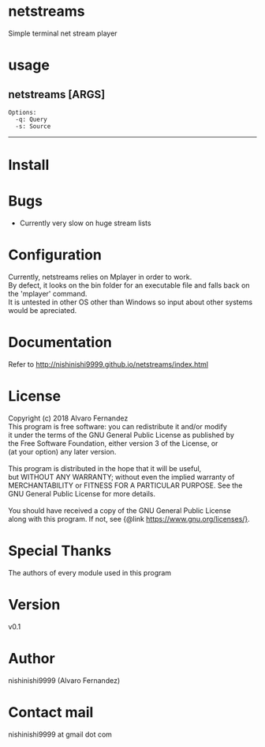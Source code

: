 # netstreams
Simple terminal net stream player

# usage
netstreams [ARGS]
----

    Options:
      -q: Query
      -s: Source

----
# Install

# Bugs
- Currently very slow on huge stream lists

# Configuration
Currently, netstreams relies on Mplayer in order to work.
<br>By defect, it looks on the bin folder for an executable file and falls back on the 'mplayer' command.
<br>It is untested in other OS other than Windows so input about other systems would be apreciated.

# Documentation
Refer to http://nishinishi9999.github.io/netstreams/index.html

# License
Copyright (c) 2018 Alvaro Fernandez
<br>This program is free software: you can redistribute it and/or modify
<br>it under the terms of the GNU General Public License as published by
<br>the Free Software Foundation, either version 3 of the License, or
<br>(at your option) any later version.
<br>
<br>This program is distributed in the hope that it will be useful,
<br>but WITHOUT ANY WARRANTY; without even the implied warranty of
<br>MERCHANTABILITY or FITNESS FOR A PARTICULAR PURPOSE.  See the
<br>GNU General Public License for more details.
<br>
<br>You should have received a copy of the GNU General Public License
<br>along with this program.  If not, see {@link https://www.gnu.org/licenses/}.

# Special Thanks
The authors of every module used in this program

# Version
v0.1

# Author
nishinishi9999 (Alvaro Fernandez)

# Contact mail
nishinishi9999 at gmail dot com